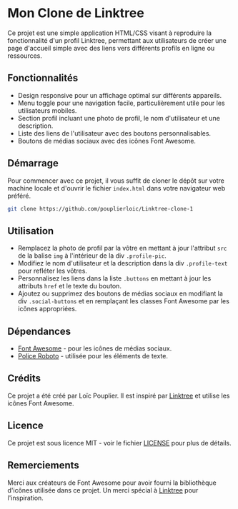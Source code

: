 # Mon Clone de Linktree

Ce projet est une simple application HTML/CSS visant à reproduire la fonctionnalité d'un profil Linktree, permettant aux utilisateurs de créer une page d'accueil simple avec des liens vers différents profils en ligne ou ressources.

## Fonctionnalités
- Design responsive pour un affichage optimal sur différents appareils.
- Menu toggle pour une navigation facile, particulièrement utile pour les utilisateurs mobiles.
- Section profil incluant une photo de profil, le nom d'utilisateur et une description.
- Liste des liens de l'utilisateur avec des boutons personnalisables.
- Boutons de médias sociaux avec des icônes Font Awesome.

## Démarrage
Pour commencer avec ce projet, il vous suffit de cloner le dépôt sur votre machine locale et d'ouvrir le fichier `index.html` dans votre navigateur web préféré.

```bash
git clone https://github.com/pouplierloic/Linktree-clone-1
```

## Utilisation
- Remplacez la photo de profil par la vôtre en mettant à jour l'attribut `src` de la balise `img` à l'intérieur de la div `.profile-pic`.
- Modifiez le nom d'utilisateur et la description dans la div `.profile-text` pour refléter les vôtres.
- Personnalisez les liens dans la liste `.buttons` en mettant à jour les attributs `href` et le texte du bouton.
- Ajoutez ou supprimez des boutons de médias sociaux en modifiant la div `.social-buttons` et en remplaçant les classes Font Awesome par les icônes appropriées.

## Dépendances
- [Font Awesome](https://fontawesome.com/) - pour les icônes de médias sociaux.
- [Police Roboto](https://fonts.google.com/specimen/Roboto) - utilisée pour les éléments de texte.

## Crédits
Ce projet a été créé par Loïc Pouplier. Il est inspiré par [Linktree](https://linktr.ee/) et utilise les icônes Font Awesome.

## Licence
Ce projet est sous licence MIT - voir le fichier [LICENSE](LICENSE) pour plus de détails.

## Remerciements
Merci aux créateurs de Font Awesome pour avoir fourni la bibliothèque d'icônes utilisée dans ce projet. Un merci spécial à [Linktree](https://linktr.ee/) pour l'inspiration.
